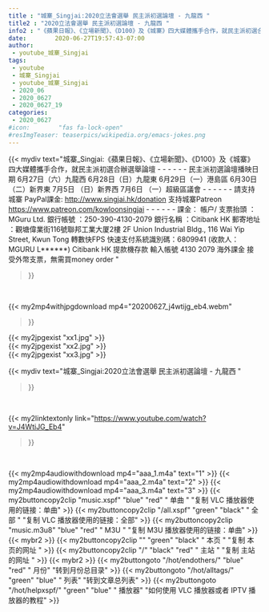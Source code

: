 ```yaml
---
title : "城寨_Singjai:2020立法會選舉 民主派初選論壇 - 九龍西 "
title2 : "2020立法會選舉 民主派初選論壇 - 九龍西 "
info2 : "《蘋果日報》、《立場新聞》、《D100》及《城寨》四大媒體攜手合作，就民主派初選合辦選舉論壇  - - - - - - 民主派初選論壇播映日期  6月27日（六）九龍西 6月28日（日）九龍東 6月29日（一）港島區 6月30日（二）新界東 7月5日 （日）新界西 7月6日 （一）超級區議會 - - - - - - 請支持城寨 PayPal課金: http://www.singjai.hk/donation  支持城寨Patreon https://www.patreon.com/kowloonsingjai - - - - - -  課金： 帳户/ 支票抬頭 ：MGuru Ltd. 銀行帳號 ：250-390-4130-2079 銀行名稱 ：Citibank HK  郵寄地址 ：觀塘偉業街116號聯邦工業大厦2樓 2F Union Industrial Bldg., 116 Wai Yip Street, Kwun Tong  轉數快FPS 快速支付系統識別碼：6809941 (收款人：MGURU L******)  Citibank HK 提款機存款 輸入帳號 4130 2079  海外課金 接受外幣支票，無需買money order "
date:        2020-06-27T19:57:43-07:00
author:
 - youtube_城寨_Singjai
tags:
 - youtube
 - 城寨_Singjai
 - youtube_城寨_Singjai
 - 2020_06
 - 2020_0627
 - 2020_0627_19
categories:
 - 2020_0627
#icon:        "fas fa-lock-open"
#resImgTeaser: teaserpics/wikipedia.org/emacs-jokes.png
---
```


{{< mydiv text="城寨_Singjai:《蘋果日報》、《立場新聞》、《D100》及《城寨》四大媒體攜手合作，就民主派初選合辦選舉論壇  - - - - - - 民主派初選論壇播映日期  6月27日（六）九龍西 6月28日（日）九龍東 6月29日（一）港島區 6月30日（二）新界東 7月5日 （日）新界西 7月6日 （一）超級區議會 - - - - - - 請支持城寨 PayPal課金: http://www.singjai.hk/donation  支持城寨Patreon https://www.patreon.com/kowloonsingjai - - - - - -  課金： 帳户/ 支票抬頭 ：MGuru Ltd. 銀行帳號 ：250-390-4130-2079 銀行名稱 ：Citibank HK  郵寄地址 ：觀塘偉業街116號聯邦工業大厦2樓 2F Union Industrial Bldg., 116 Wai Yip Street, Kwun Tong  轉數快FPS 快速支付系統識別碼：6809941 (收款人：MGURU L******)  Citibank HK 提款機存款 輸入帳號 4130 2079  海外課金 接受外幣支票，無需買money order "
>}}
<br>


{{< my2mp4withjpgdownload mp4="20200627_j4wtijg_eb4.webm"
>}}

{{< my2jpgexist "xx1.jpg" >}}<br>
{{< my2jpgexist "xx2.jpg" >}}<br>
{{< my2jpgexist "xx3.jpg" >}}<br>



{{< mydiv text="城寨_Singjai:2020立法會選舉 民主派初選論壇 - 九龍西 "
>}}
<br>

{{< my2linktextonly link="https://www.youtube.com/watch?v=J4WtiJG_Eb4"
>}}


<br>

{{< my2mp4audiowithdownload mp4="aaa_1.m4a"    text="1" >}}
{{< my2mp4audiowithdownload mp4="aaa_2.m4a"    text="2" >}}
{{< my2mp4audiowithdownload mp4="aaa_3.m4a"    text="3" >}}
{{< my2buttoncopy2clip "music.xspf"        "blue"   "red"    " 单曲 "  "复制 VLC 播放器使用的链接：单曲" >}} {{< my2buttoncopy2clip "/all.xspf"         "green"  "black"  " 全部 "  "复制 VLC 播放器使用的链接：全部" >}} {{< my2buttoncopy2clip "music.m3u8"        "blue"   "red"    " M3U  "    "复制 M3U 播放器使用的链接：单曲" >}} {{< mybr2 >}} {{< my2buttoncopy2clip ""                  "green"  "black"  " 本页 "    "复制 本页的网址 " >}} {{< my2buttoncopy2clip "/"                 "black"  "red"    " 主站 "    "复制 主站的网址 " >}} {{< mybr2 >}} {{< my2buttongoto      "/hot/endothers/"   "blue"   "red"    " 月份"   "转到月份总目录" >}} {{< my2buttongoto      "/hot/alltags/"     "green"  "blue"   " 列表"   "转到文章总列表" >}} {{< my2buttongoto      "/hot/helpxspf/"    "green"  "blue"   " 播放器" "如何使用 VLC 播放器或者 IPTV 播放器的教程" >}} 
